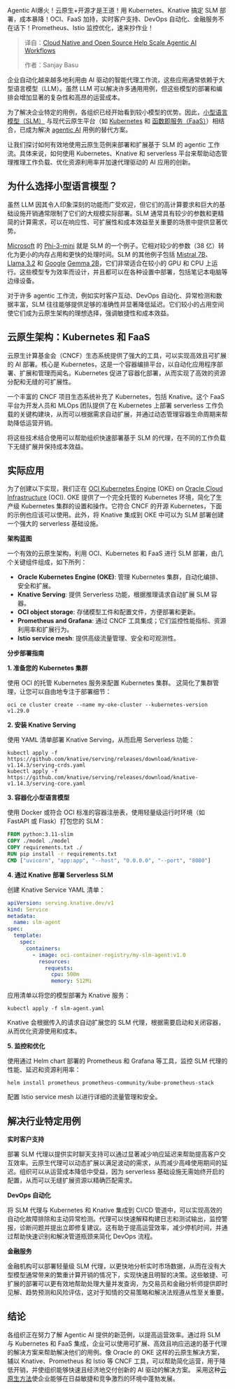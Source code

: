 
<!--
title: 云原生和开源助力扩展Agentic AI工作流
cover: https://cdn.thenewstack.io/media/2025/06/43fddf20-business.png
summary: Agentic AI爆火！云原生+开源才是王道！用 Kubernetes、Knative 搞定 SLM 部署，成本暴降！OCI、FaaS 加持，实时客户支持、DevOps 自动化、金融服务不在话下！Prometheus、Istio 监控优化，速来抄作业！
-->

Agentic AI爆火！云原生+开源才是王道！用 Kubernetes、Knative 搞定 SLM 部署，成本暴降！OCI、FaaS 加持，实时客户支持、DevOps 自动化、金融服务不在话下！Prometheus、Istio 监控优化，速来抄作业！

> 译自：[Cloud Native and Open Source Help Scale Agentic AI Workflows](https://thenewstack.io/cloud-native-and-open-source-help-scale-agentic-ai-workflows/)
> 
> 作者：Sanjay Basu

企业自动化越来越多地利用由 AI 驱动的智能代理工作流，这些应用通常依赖于大型语言模型（LLM）。虽然 LLM 可以解决许多通用用例，但这些模型的部署和编排会增加显著的复杂性和高昂的运营成本。

为了解决企业特定的用例，各组织已经开始看到较小模型的优势。因此，[小型语言模型（SLM）](https://thenewstack.io/the-rise-of-small-language-models/) 与现代云原生平台（如 [Kubernetes](https://thenewstack.io/kubernetes/) 和 [函数即服务（FaaS）](https://thenewstack.io/serverless/)）相结合，已成为解决 [agentic AI](https://thenewstack.io/agentic-ai-the-next-frontier-of-ai-power/) 用例的替代方案。

让我们探讨如何有效地使用云原生范例来部署和扩展基于 SLM 的 agentic 工作流。具体来说，如何使用 Kubernetes、Knative 和 serverless 平台来帮助动态管理推理工作负载、优化资源利用率并加速代理驱动的 AI 应用的创新。

## 为什么选择小型语言模型？

虽然 LLM 因其令人印象深刻的功能而广受欢迎，但它们的高计算要求和巨大的基础设施开销通常限制了它们的大规模实际部署。SLM 通常具有较少的参数和更精简的计算需求，可以在响应性、可扩展性和成本效益至关重要的场景中提供显著优势。

[Microsoft](https://news.microsoft.com/?utm_content=inline+mention) 的 [Phi-3-mini](https://thenewstack.io/how-to-get-started-running-small-language-models-at-the-edge/) 就是 SLM 的一个例子。它相对较少的参数（38 亿）转化为更小的内存占用和更快的处理时间。SLM 的其他例子包括 [Mistral 7B](https://thenewstack.io/gemma-google-takes-on-small-open-models-llama-2-and-mistral/)、[Llama 3.2](https://thenewstack.io/llama-stack-released-to-help-developers-build-agentic-apps/) 和 [Google](https://cloud.google.com/?utm_content=inline+mention) [Gemma 2B](https://thenewstack.io/gemma-google-takes-on-small-open-models-llama-2-and-mistral/)，它们非常适合在较小的 GPU 和 CPU 上运行。这些模型专为效率而设计，并且都可以在各种设置中部署，包括笔记本电脑等边缘设备。

对于许多 agentic 工作流，例如实时客户互动、DevOps 自动化、异常检测和数据丰富，SLM 往往能够提供足够的准确性并显著降低延迟。它们较小的占用空间使它们成为云原生架构的理想选择，强调敏捷性和成本效益。

## 云原生架构：Kubernetes 和 FaaS

云原生计算基金会（CNCF）生态系统提供了强大的工具，可以实现高效且可扩展的 AI 部署。核心是 Kubernetes，这是一个容器编排平台，以自动化应用程序部署、扩展和管理而闻名。Kubernetes 促进了容器化部署，从而实现了高效的资源分配和无缝的可扩展性。

一个丰富的 CNCF 项目生态系统补充了 Kubernetes，包括 Knative。这个 FaaS 平台为开发人员和 MLOps 团队提供了在 Kubernetes 上部署 serverless 工作负载的关键构建块，从而可以根据需求自动扩展，并通过动态管理容器生命周期来帮助降低运营开销。

将这些技术结合使用可以帮助组织快速部署基于 SLM 的代理，在不同的工作负载下无缝扩展并保持成本效益。

## 实际应用

为了创建以下实现，我们正在 [OCI Kubernetes Engine](https://www.oracle.com/cloud/cloud-native/kubernetes-engine/?source=:ex:pw:::::TNS_ScalingSLMS_May25&SC=:ex:pw:::::TNS_ScalingSLMS_May25&pcode=) (OKE) on [Oracle Cloud Infrastructure](https://www.oracle.com/cloud/?source=:ex:pw:::::TNS_ScalingSLMs_May25_B&SC=:ex:pw:::::TNS_ScalingSLMS_May25_B&pcode=) (OCI). OKE 提供了一个完全托管的 Kubernetes 环境，简化了生产级 Kubernetes 集群的设置和操作。它符合 CNCF 的开源 Kubernetes，下面的示例也应该可以使用。此外，将 Knative 集成到 OKE 中可以为 SLM 部署创建一个强大的 serverless 基础设施。

**架构蓝图**

一个有效的云原生架构，利用 OCI、Kubernetes 和 FaaS 进行 SLM 部署，由几个关键组件组成，如下所列：

- **Oracle Kubernetes Engine (OKE)**: 管理 Kubernetes 集群，自动化编排、安全和扩展。
- **Knative Serving**: 提供 Serverless 功能，根据推理请求自动扩展 SLM 容器。
- **OCI object storage**: 存储模型工件和配置文件，方便部署和更新。
- **Prometheus and Grafana**: 通过 CNCF 工具集成；它们监控性能指标、资源利用率和扩展行为。
- **Istio service mesh**: 提供高级流量管理、安全和可观测性。

**分步部署指南**

**1. 准备您的 Kubernetes 集群**

使用 OCI 的托管 Kubernetes 服务来配置 Kubernetes 集群。 这简化了集群管理，让您可以自由地专注于部署细节：

```
oci ce cluster create --name my-oke-cluster --kubernetes-version v1.29.0
```

**2. 安装 Knative Serving**

使用 YAML 清单部署 Knative Serving，从而启用 Serverless 功能：

```
kubectl apply -f https://github.com/knative/serving/releases/download/knative-v1.14.3/serving-crds.yaml
kubectl apply -f https://github.com/knative/serving/releases/download/knative-v1.14.3/serving-core.yaml
```

**3. 容器化小型语言模型**

使用 Docker 或符合 OCI 标准的容器注册表，使用轻量级运行时环境（如 FastAPI 或 Flask）打包您的 SLM：

```dockerfile
FROM python:3.11-slim
COPY ./model ./model
COPY requirements.txt ./
RUN pip install -r requirements.txt
CMD ["uvicorn", "app:app", "--host", "0.0.0.0", "--port", "8080"]
```

**4. 通过 Knative 部署 Serverless SLM**

创建 Knative Service YAML 清单：

```yaml
apiVersion: serving.knative.dev/v1
kind: Service
metadata:
  name: slm-agent
spec:
  template:
    spec:
      containers:
        - image: oci-container-registry/my-slm-agent:v1.0
          resources:
            requests:
              cpu: 500m
              memory: 512Mi
```

应用清单以将您的模型部署为 Knative 服务：

```
kubectl apply -f slm-agent.yaml
```

Knative 会根据传入的请求自动扩展您的 SLM 代理，根据需要启动和关闭容器，从而优化资源使用和成本。

**5. 监控和优化**

使用通过 Helm chart 部署的 Prometheus 和 Grafana 等工具，监控 SLM 代理的性能、延迟和资源利用率：

```
helm install prometheus prometheus-community/kube-prometheus-stack
```

配置 Istio service mesh 以进行详细的流量管理和安全。

## 解决行业特定用例

**实时客户支持**

部署 SLM 代理以提供实时聊天支持可以通过显著减少响应延迟来帮助提高客户交互效率。云原生代理可以动态扩展以满足波动的需求，从而减少高峰使用期间的延迟。组织可以从运营成本降低中受益，因为 serverless 基础设施无需始终开启的配置，从而可以无缝扩展资源以精确匹配需求。

**DevOps 自动化**

将 SLM 代理与 Kubernetes 和 Knative 集成到 CI/CD 管道中，可以实现高效的自动化故障排除和主动异常检测。代理可以快速解释构建日志和测试输出，监控警报，诊断问题并提出立即修复建议。这有助于提高运营效率，减少停机时间，并通过帮助快速识别和解决管道瓶颈来简化 DevOps 流程。

**金融服务**

金融机构可以部署轻量级 SLM 代理，以更快地分析实时市场数据，从而在没有大型模型通常带来的繁重计算开销的情况下，实现快速且明智的决策。这些敏捷、可扩展的部署可以更有效地帮助处理大量并发查询，为交易员和金融分析师提供即时见解、趋势预测和风险评估，这对于知情的交易策略和解决法规遵从性至关重要。

## 结论

各组织正在努力了解 Agentic AI 提供的新范例，以提高运营效率。通过将 SLM 与 Kubernetes 和 FaaS 集成，企业可以使用可扩展、高效且响应迅速的基于代理的解决方案来帮助解决他们的用例。像 Oracle 的 OKE 这样的云原生解决方案，辅以 Knative、Prometheus 和 Istio 等 CNCF 工具，可以帮助简化运营，用于降低开销，并使组织能够快速且经济地交付创新的 AI 驱动的解决方案。 采用这种[云原生方法](https://thenewstack.io/cloud-native/10-key-attributes-of-cloud-native-applications/)使企业能够在日益敏捷和竞争激烈的环境中蓬勃发展。